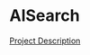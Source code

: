 # AISearch

[Project Description](http://people.cs.pitt.edu/~litman/courses/cs1571/1571f17_HW1.pdf)
